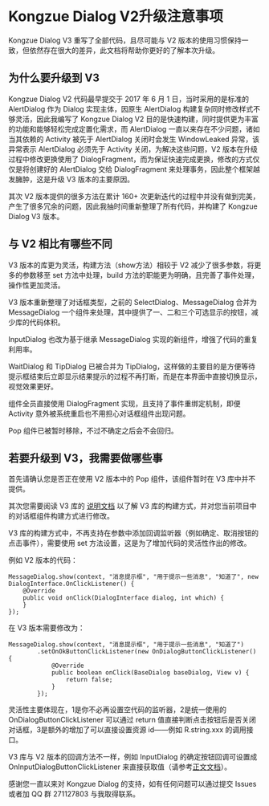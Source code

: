 # Kongzue Dialog V2升级注意事项

Kongzue Dialog V3 重写了全部代码，且尽可能与 V2 版本的使用习惯保持一致，但依然存在很大的差异，此文档将帮助你更好的了解本次升级。

## 为什么要升级到 V3

Kongzue Dialog V2 代码最早提交于 2017 年 6 月 1 日，当时采用的是标准的 AlertDialog 作为 Dialog 实现主体，因原生 AlertDialog 构建复杂同时修改样式不够灵活，因此我编写了 Kongzue Dialog V2 目的是快速构建，同时提供更为丰富的功能和能够轻松完成定置化需求，而 AlertDialog 一直以来存在不少问题，诸如当其依赖的 Activity 被先于 AlertDialog 关闭时会发生 WindowLeaked 异常，该异常表示 AlertDialog 必须先于 Activity 关闭，为解决这些问题，V2 版本在升级过程中修改更换使用了 DialogFragment，而为保证快速完成更换，修改的方式仅仅是将创建好的 AlertDialog 交给 DialogFragment 来处理事务，因此整个框架越发臃肿，这是升级 V3 版本的主要原因。

其次 V2 版本提供的很多方法在累计 160+ 次更新迭代的过程中并没有做到完美，产生了很多冗余的问题，因此我抽时间重新整理了所有代码，并构建了 Kongzue Dialog V3 版本。

## 与 V2 相比有哪些不同

V3 版本的库更为灵活，构建方法（show方法）相较于 V2 减少了很多参数，将更多的参数移至 set 方法中处理，build 方法的职能更为明确，且完善了事件处理，操作性更加灵活。

V3 版本重新整理了对话框类型，之前的 SelectDialog、MessageDialog 合并为 MessageDialog 一个组件来处理，其中提供了一、二和三个可选显示的按钮，减少库的代码体积。

InputDialog 也改为基于继承 MessageDialog 实现的新组件，增强了代码的重复利用率。

WaitDialog 和 TipDialog 已被合并为 TipDialog，这样做的主要目的是方便等待提示框结束后立即显示结果提示的过程不再打断，而是在本界面中直接切换显示，视觉效果更好。

组件全员直接使用 DialogFragment 实现，且支持了事件重绑定机制，即便 Activity 意外被系统重启也不用担心对话框组件出现问题。

Pop 组件已被暂时移除，不过不确定之后会不会回归。

## 若要升级到 V3，我需要做哪些事

首先请确认您是否正在使用 V2 版本中的 Pop 组件，该组件暂时在 V3 库中并不提供。

其次您需要阅读 V3 库的 [说明文档](https://github.com/kongzue/DialogV3) 以了解 V3 库的构建方式，并对您当前项目中的对话框组件构建方式进行修改。

V3 库的构建方式中，不再支持在参数中添加回调监听器（例如确定、取消按钮的点击事件），需要使用 set 方法设置，这是为了增加代码的灵活性作出的修改。

例如 V2 版本的代码：
```
MessageDialog.show(context, "消息提示框", "用于提示一些消息", "知道了", new DialogInterface.OnClickListener() {
    @Override
    public void onClick(DialogInterface dialog, int which) {
    }
});
```
在 V3 版本需要修改为：
```
MessageDialog.show(context, "消息提示框", "用于提示一些消息", "知道了")
        .setOnOkButtonClickListener(new OnDialogButtonClickListener() {
            @Override
            public boolean onClick(BaseDialog baseDialog, View v) {
                return false;               
            }
        });
```
灵活性主要体现在，1是你不必再设置空代码的监听器，2是统一使用的 OnDialogButtonClickListener 可以通过 return 值直接判断点击按钮后是否关闭对话框，3是额外的增加了可以直接设置资源 id——例如 R.string.xxx 的调用接口。

V3 库与 V2 版本的回调方法不一样，例如 InputDialog 的确定按钮回调可设置成 OnInputDialogButtonClickListener 来直接获取值（请参考[正文文档](https://github.com/kongzue/DialogV3)）。

感谢您一直以来对 Kongzue Dialog 的支持，如有任何问题可以通过提交 Issues 或者加 QQ 群 271127803 与我取得联系。
